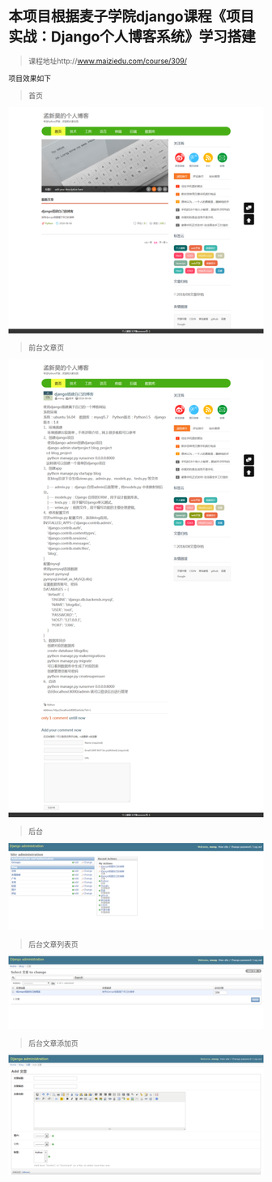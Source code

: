# 本项目根据麦子学院django课程《项目实战：Django个人博客系统》学习搭建
> 课程地址http://www.maiziedu.com/course/309/

项目效果如下
> 首页

![avatar](image/index.png)

> 前台文章页

![avatar](image/article.png)

> 后台

![avatar](image/admin.jpg)

> 后台文章列表页

![avatar](image/article_list.jpg)

> 后台文章添加页

![avatar](image/article_add.png)